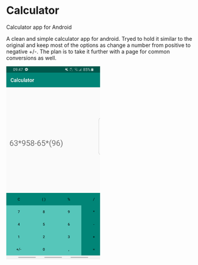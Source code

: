 # Calculator
Calculator app for Android

A clean and simple calculator app for android. Tryed to hold it similar to the original and keep most of the options as change a number
from positive to negative +/-. 
The plan is to take it further with a page for common conversions as well.

<img src="images/Calc.jpg" width="250">
